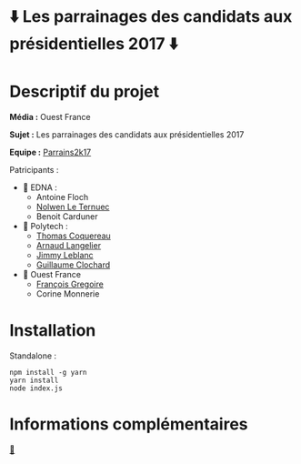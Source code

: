 ⬇️ Les parrainages des candidats aux présidentielles 2017 ⬇️
======================================================

# Descriptif du projet

**Média :** Ouest France

**Sujet :** Les parrainages des candidats aux présidentielles 2017

**Equipe :** [Parrains2k17](http://twitter.com/parrains2k17)

Patricipants :

- 🎨 EDNA :
    - Antoine Floch
    - [Nolwen Le Ternuec](http://twitter.com/LeTernuecNolwen)
    - Benoit Carduner
- 🤖 Polytech :
    - [Thomas Coquereau](http://twitter.com/TCoquereau)
    - [Arnaud Langelier](http://twitter.com/Arnaud_Lange)
    - [Jimmy Leblanc](http://twitter.com/jimmyleblanc_)
    - [Guillaume Clochard](http://twitter.com/GuillaumeWuip)
- 🎤 Ouest France
    - [François Gregoire](http://twitter.com/f_gregoire)
    - Corine Monnerie

# Installation

Standalone :

```
npm install -g yarn
yarn install
node index.js
```

# Informations complémentaires

[🌌](https://www.youtube.com/watch?v=feA64wXhbjo)

